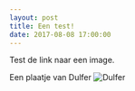 ```yaml
---
layout: post
title: Een test!
date: 2017-08-08 17:00:00
---
```


Test de link naar een image.

Een plaatje van Dulfer ![Dulfer](/2017-09-frankrijk/images/dulfer.jpg)

